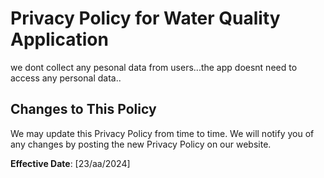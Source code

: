 # Privacy Policy for Water Quality Application
we dont collect any pesonal data from users...the app doesnt need to access any personal data..
## Changes to This Policy
We may update this Privacy Policy from time to time. We will notify you of any changes by posting the new Privacy Policy on our website.

**Effective Date**: [23/aa/2024]
